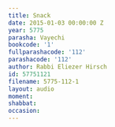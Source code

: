 ```yaml
---
title: Snack
date: 2015-01-03 00:00:00 Z
year: 5775
parasha: Vayechi
bookcode: '1'
fullparashacode: '112'
parashacode: '112'
author: Rabbi Eliezer Hirsch
id: 57751121
filename: 5775-112-1
layout: audio
moment: 
shabbat: 
occasion: 
---
```


